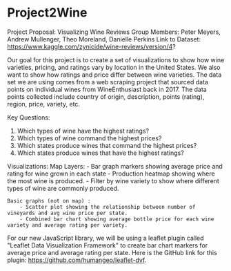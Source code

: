 # Project2Wine

Project Proposal: Visualizing Wine Reviews
Group Members: Peter Meyers, Andrew Mullenger, Theo Moreland, Danielle Perkins
Link to Dataset: https://www.kaggle.com/zynicide/wine-reviews/version/4?

Our goal for this project is to create a set of visualizations to show how wine varieties, pricing, and ratings vary by location in the United States. We also want to show how ratings and price differ between wine varieties. The data set we are using comes from a web scraping project that sourced data points on individual wines from WineEnthusiast back in 2017. The data points collected include country of origin, description, points (rating), region, price, variety, etc. 

Key Questions: 

1. Which types of wine have the highest ratings?
2. Which types of wine command the highest prices?  
3. Which states produce wines that command the highest prices?
4. Which states produce wines that have the highest ratings?

Visualizations:
    Map Layers:
        - Bar graph markers showing average price and rating for wine grown in each state
        - Production heatmap showing where the most wine is produced. 
            - Filter by wine variety to show where different types of wine are commonly produced. 

    Basic graphs (not on map) :
        - Scatter plot showing the relationship between number of vineyards and avg wine price per state. 
        - Combined bar chart showing average bottle price for each wine variety and average rating per variety. 

For our new JavaScript library, we will be using a leaflet plugin called "Leaflet Data Visualization Framework" to create bar chart markers for average price and average rating per state. Here is the GitHub link for this plugin: https://github.com/humangeo/leaflet-dvf.


